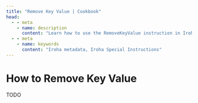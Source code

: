 ```yaml
---
title: "Remove Key Value | Cookbook"
head:
  - - meta
    - name: description
      content: "Learn how to use the RemoveKeyValue instruction in Iroha."
  - - meta
    - name: keywords
      content: "Iroha metadata, Iroha Special Instructions"
---
```


# How to Remove Key Value

TODO